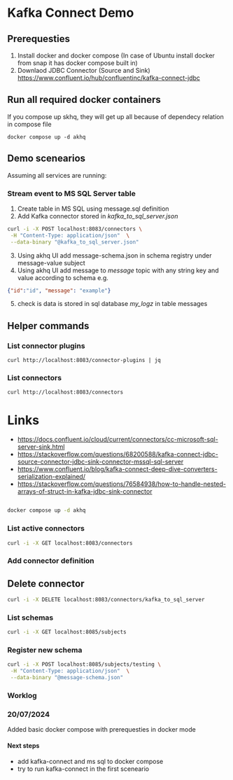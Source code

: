# Kafka Connect Demo

## Prerequesties

1) Install docker and docker compose
(In case of Ubuntu install docker from snap it has docker compose built in)
2) Downlaod JDBC Connector (Source and Sink) https://www.confluent.io/hub/confluentinc/kafka-connect-jdbc

## Run all required docker containers

If you compose up skhq, they will get up all because of dependecy relation in compose file
```
docker compose up -d akhq
```

## Demo scenearios

Assuming all services are running:

###  Stream event to MS SQL Server table

1. Create table in MS SQL using message.sql definition
2. Add Kafka connector stored in *kafka_to_sql_server.json*
```bash
curl -i -X POST localhost:8083/connectors \
 -H "Content-Type: application/json"  \
 --data-binary "@kafka_to_sql_server.json"
```
3. Using akhq UI add message-schema.json in schema registry under message-value subject 
4. Using akhq UI add message to *message* topic with any string key and value according to schema e.g.
```json
{"id":"id", "message": "example"}
```

5. check is data is stored in sql database *my_logz* in table messages

## Helper commands

### List connector plugins

```
curl http://localhost:8083/connector-plugins | jq
```

### List connectors 

```
curl http://localhost:8083/connectors
```

# Links

- https://docs.confluent.io/cloud/current/connectors/cc-microsoft-sql-server-sink.html
- https://stackoverflow.com/questions/68200588/kafka-connect-jdbc-source-connector-jdbc-sink-connector-mssql-sql-server
- https://www.confluent.io/blog/kafka-connect-deep-dive-converters-serialization-explained/
- https://stackoverflow.com/questions/76584938/how-to-handle-nested-arrays-of-struct-in-kafka-jdbc-sink-connector

```bash

docker compose up -d akhq
```

### List active connectors

```bash
curl -i -X GET localhost:8083/connectors 
```

### Add connector definition

## Delete connector
```bash 
curl -i -X DELETE localhost:8083/connectors/kafka_to_sql_server
```

### List schemas
```bash
curl -i -X GET localhost:8085/subjects
```

### Register new schema
```bash
curl -i -X POST localhost:8085/subjects/testing \
 -H "Content-Type: application/json"  \
 --data-binary "@message-schema.json"
```

### Worklog

### 20/07/2024 
Added basic docker compose with prerequesties in docker mode

#### Next steps
- add kafka-connect and ms sql to docker compose
- try to run kafka-connect in the first sceneario


